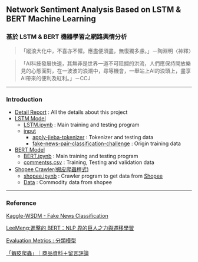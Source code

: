 ## Network Sentiment Analysis Based on LSTM & BERT Machine Learning
### 基於 LSTM &amp; BERT 機器學習之網路輿情分析

> 「縱浪大化中，不喜亦不懼。應盡便須盡，無復獨多慮。」－陶淵明〈神釋〉

> 「AI科技發展快速，其無非是世界一道不可阻攔的洪流，人們應保持開放樂見的心態面對，在一波波的浪潮中，尋等機會，一舉站上AI的浪頭上，盡享AI帶來的便利及紅利。」－CCJ
<hr/>

### Introduction
* [Detail Report](https://github.com/Jung217/LSTM_BERT_Sentiment_Analysis/blob/main/Network%20Sentiment%20Analysis%20Based%20on%20LSTM%20%26%20BERT%20Machine%20Learning_By_CCJ.pdf) : All the details about this project
* [LSTM Model](https://github.com/Jung217/LSTM_BERT_Sentiment_Analysis/tree/main/LSTM)
    * [LSTM.ipynb](https://github.com/Jung217/LSTM_BERT_Sentiment_Analysis/blob/main/LSTM/LSTM.ipynb) : Main training and testing program 
    * [input](https://github.com/Jung217/LSTM_BERT_Sentiment_Analysis/tree/main/LSTM/input)
        * [apply-jieba-tokenizer](https://github.com/Jung217/LSTM_BERT_Sentiment_Analysis/tree/main/LSTM/input/apply-jieba-tokenizer) : Tokenizer and testing data 
        * [fake-news-pair-classification-challenge](https://github.com/Jung217/LSTM_BERT_Sentiment_Analysis/tree/main/LSTM/input/fake-news-pair-classification-challenge) : Origin training data
* [BERT Model](https://github.com/Jung217/LSTM_BERT_Sentiment_Analysis/tree/main/BERT)
    * [BERT.ipynb](https://github.com/Jung217/LSTM_BERT_Sentiment_Analysis/blob/main/BERT/BERT.ipynb) : Main training and testing program
    * [commentss.csv](https://github.com/Jung217/LSTM_BERT_Sentiment_Analysis/blob/main/BERT/commentss.csv) : Training, Testing and validation data
* [Shopee Crawler(蝦皮爬蟲程式)](https://github.com/Jung217/LSTM_BERT_Sentiment_Analysis/tree/main/Shopee%20Crawler) 
    * [shopee.ipynb](https://github.com/Jung217/LSTM_BERT_Sentiment_Analysis/blob/main/Shopee%20Crawler/shopee.ipynb) : Crawler program to get data from [Shopee](https://shopee.tw/)
    * [Data](https://github.com/Jung217/LSTM_BERT_Sentiment_Analysis/tree/main/Shopee%20Crawler/Data) : Commodity data from shopee

<hr/>

### Reference
[Kaggle-WSDM - Fake News Classification](https://www.kaggle.com/competitions/fake-news-pair-classification-challenge)

[LeeMeng:進擊的 BERT：NLP 界的巨人之力與遷移學習](https://leemeng.tw/attack_on_bert_transfer_learning_in_nlp.html)

[Evaluation Metrics : 分類模型](https://medium.com/ai%E5%8F%8D%E6%96%97%E5%9F%8E/evaluation-metrics-%E5%88%86%E9%A1%9E%E6%A8%A1%E5%9E%8B-ba17ad826599)

[「蝦皮爬蟲」｜商品資料＋留言評論](https://marketingliveincode.com/classification/crawler_king/110)